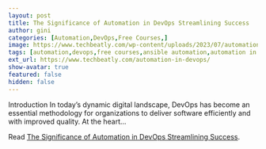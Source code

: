 ```yaml
---
layout: post
title: The Significance of Automation in DevOps Streamlining Success
author: gini
categories: [Automation,DevOps,Free Courses,]
image: https://www.techbeatly.com/wp-content/uploads/2023/07/automation-in-devops-1024x576.png
tags: [automation,devops,free courses,ansible automation,automation in devops,devops automation,]
ext_url: https://www.techbeatly.com/automation-in-devops/
show-avatar: true
featured: false
hidden: false
---
```


Introduction In today&#8217;s dynamic digital landscape, DevOps has become an essential methodology for organizations to deliver software efficiently and with improved quality. At the heart&#46;&#46;&#46;

Read [The Significance of Automation in DevOps Streamlining Success](https://www.techbeatly.com/automation-in-devops/).